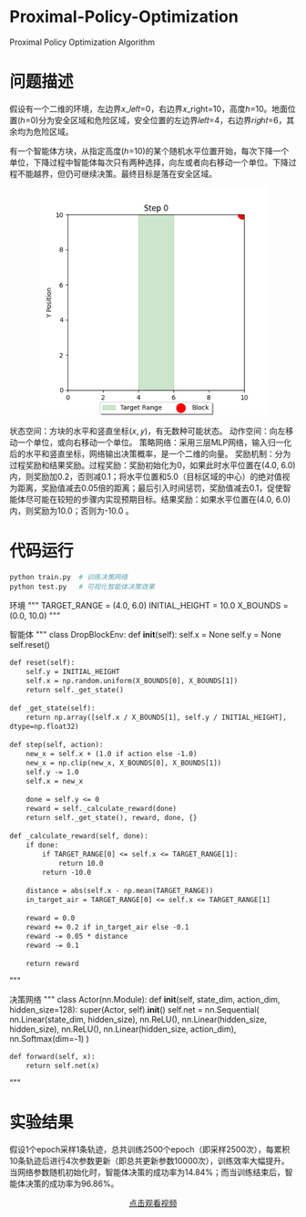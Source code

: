 # Proximal-Policy-Optimization
Proximal Policy Optimization Algorithm

# 问题描述
假设有一个二维的环境，左边界𝑥_𝑙𝑒𝑓𝑡=0，右边界𝑥_right=10，高度ℎ=10。地面位置(ℎ=0)分为安全区域和危险区域，安全位置的左边界𝑙𝑒𝑓𝑡=4，右边界𝑟𝑖𝑔ℎ𝑡=6，其余均为危险区域。

有一个智能体方块，从指定高度(ℎ=10)的某个随机水平位置开始，每次下降一个单位，下降过程中智能体每次只有两种选择，向左或者向右移动一个单位。下降过程不能越界，但仍可继续决策。最终目标是落在安全区域。

<div align="center">
  <img src="./files/env.png" alt="env" width="400"/>
</div>

状态空间：方块的水平和竖直坐标(𝑥, 𝑦)，有无数种可能状态。
动作空间：向左移动一个单位，或向右移动一个单位。
策略网络：采用三层MLP网络，输入归一化后的水平和竖直坐标，网络输出决策概率，是一个二维的向量。
奖励机制：分为过程奖励和结果奖励。过程奖励：奖励初始化为0，如果此时水平位置在(4.0, 6.0)内，则奖励加0.2，否则减0.1；将水平位置和5.0（目标区域的中心）的绝对值视为距离，奖励值减去0.05倍的距离；最后引入时间惩罚，奖励值减去0.1，促使智能体尽可能在较短的步骤内实现预期目标。结果奖励：如果水平位置在(4.0, 6.0)内，则奖励为10.0；否则为-10.0 。

# 代码运行

```bash
python train.py  # 训练决策网络
python test.py   # 可视化智能体决策效果  
```

环境
"""
TARGET_RANGE = (4.0, 6.0)
INITIAL_HEIGHT = 10.0
X_BOUNDS = (0.0, 10.0)
"""

智能体
"""
class DropBlockEnv:
    def __init__(self):
        self.x = None
        self.y = None
        self.reset()

    def reset(self):
        self.y = INITIAL_HEIGHT
        self.x = np.random.uniform(X_BOUNDS[0], X_BOUNDS[1])
        return self._get_state()

    def _get_state(self):
        return np.array([self.x / X_BOUNDS[1], self.y / INITIAL_HEIGHT], dtype=np.float32)

    def step(self, action):
        new_x = self.x + (1.0 if action else -1.0)
        new_x = np.clip(new_x, X_BOUNDS[0], X_BOUNDS[1])
        self.y -= 1.0
        self.x = new_x

        done = self.y <= 0
        reward = self._calculate_reward(done)
        return self._get_state(), reward, done, {}

    def _calculate_reward(self, done):
        if done:
            if TARGET_RANGE[0] <= self.x <= TARGET_RANGE[1]:
                return 10.0
            return -10.0

        distance = abs(self.x - np.mean(TARGET_RANGE))
        in_target_air = TARGET_RANGE[0] <= self.x <= TARGET_RANGE[1]

        reward = 0.0
        reward += 0.2 if in_target_air else -0.1
        reward -= 0.05 * distance
        reward -= 0.1

        return reward
"""

决策网络
"""
class Actor(nn.Module):
    def __init__(self, state_dim, action_dim, hidden_size=128):
        super(Actor, self).__init__()
        self.net = nn.Sequential(
            nn.Linear(state_dim, hidden_size),
            nn.ReLU(),
            nn.Linear(hidden_size, hidden_size),
            nn.ReLU(),
            nn.Linear(hidden_size, action_dim),
            nn.Softmax(dim=-1)
        )

    def forward(self, x):
        return self.net(x)
"""



# 实验结果
假设1个epoch采样1条轨迹，总共训练2500个epoch（即采样2500次），每累积10条轨迹后进行4次参数更新（即总共更新参数10000次），训练效率大幅提升。当网络参数随机初始化时，智能体决策的成功率为14.84%；而当训练结束后，智能体决策的成功率为96.86%。


<div align="center">
    <a href="./files/output.mp4">点击观看视频</a>
</div>
